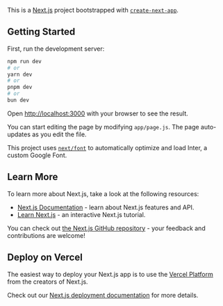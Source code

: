 This is a [Next.js](https://nextjs.org/) project bootstrapped with [`create-next-app`](https://github.com/vercel/next.js/tree/canary/packages/create-next-app).

## Getting Started

First, run the development server:

```bash
npm run dev
# or
yarn dev
# or
pnpm dev
# or
bun dev
```

Open [http://localhost:3000](http://localhost:3000) with your browser to see the result.

You can start editing the page by modifying `app/page.js`. The page auto-updates as you edit the file.

This project uses [`next/font`](https://nextjs.org/docs/basic-features/font-optimization) to automatically optimize and load Inter, a custom Google Font.

## Learn More

To learn more about Next.js, take a look at the following resources:

- [Next.js Documentation](https://nextjs.org/docs) - learn about Next.js features and API.
- [Learn Next.js](https://nextjs.org/learn) - an interactive Next.js tutorial.

You can check out [the Next.js GitHub repository](https://github.com/vercel/next.js/) - your feedback and contributions are welcome!

## Deploy on Vercel

The easiest way to deploy your Next.js app is to use the [Vercel Platform](https://vercel.com/new?utm_medium=default-template&filter=next.js&utm_source=create-next-app&utm_campaign=create-next-app-readme) from the creators of Next.js.

Check out our [Next.js deployment documentation](https://nextjs.org/docs/deployment) for more details.


<!-- 
    GOOGLE_ID=306143765702-q2a470e8hign6o3qc8ptpcpuunu2jaoj.apps.googleusercontent.com
            #   306143765702-q2a470e8hign6o3qc8ptpcpuunu2jaoj.apps.googleusercontent.com

    GOOGLE_CLIENT_SECRET=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
    # 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

    MONGODB_URI=mongodb+srv://hariharan1309:Hardik1309@cluster0.woi8k.mongodb.net/?retryWrites=true&w=majority
    # not include @ on the name /password of mongodb cluster not the account password
    NEXTAUTH_URL=http://localhost:3000
    NEXTAUTH_URL_INTERNAL=http://localhost:3000
    NEXTAUTH_SECRET=2yqbbqdJb2ELTIZ/XKzLqlHjZOUbiGpcM93lYwgxk0o=
 -->